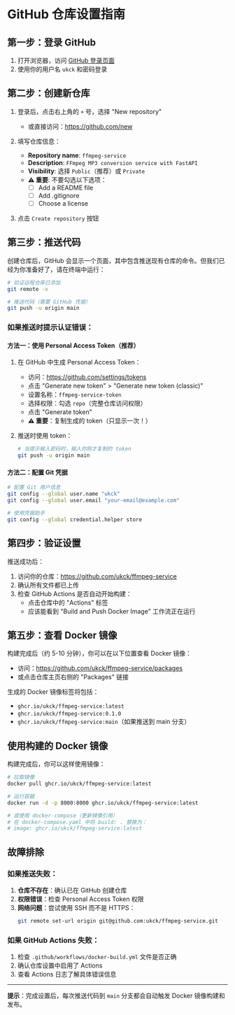 # GitHub 仓库设置指南

## 第一步：登录 GitHub

1. 打开浏览器，访问 [GitHub 登录页面](https://github.com/login)
2. 使用你的用户名 `ukck` 和密码登录

## 第二步：创建新仓库

1. 登录后，点击右上角的 `+` 号，选择 "New repository"
   - 或直接访问：https://github.com/new

2. 填写仓库信息：
   - **Repository name**: `ffmpeg-service`
   - **Description**: `FFmpeg MP3 conversion service with FastAPI`
   - **Visibility**: 选择 `Public`（推荐）或 `Private`
   - **⚠️ 重要**: 不要勾选以下选项：
     - [ ] Add a README file
     - [ ] Add .gitignore  
     - [ ] Choose a license

3. 点击 `Create repository` 按钮

## 第三步：推送代码

创建仓库后，GitHub 会显示一个页面，其中包含推送现有仓库的命令。但我们已经为你准备好了，请在终端中运行：

```bash
# 验证远程仓库已添加
git remote -v

# 推送代码（需要 GitHub 凭据）
git push -u origin main
```

### 如果推送时提示认证错误：

#### 方法一：使用 Personal Access Token（推荐）

1. 在 GitHub 中生成 Personal Access Token：
   - 访问：https://github.com/settings/tokens
   - 点击 "Generate new token" > "Generate new token (classic)"
   - 设置名称：`ffmpeg-service-token`
   - 选择权限：勾选 `repo`（完整仓库访问权限）
   - 点击 "Generate token"
   - **⚠️ 重要**：复制生成的 token（只显示一次！）

2. 推送时使用 token：
   ```bash
   # 当提示输入密码时，输入你刚才复制的 token
   git push -u origin main
   ```

#### 方法二：配置 Git 凭据

```bash
# 配置 Git 用户信息
git config --global user.name "ukck"
git config --global user.email "your-email@example.com"

# 使用凭据助手
git config --global credential.helper store
```

## 第四步：验证设置

推送成功后：

1. 访问你的仓库：https://github.com/ukck/ffmpeg-service
2. 确认所有文件都已上传
3. 检查 GitHub Actions 是否自动开始构建：
   - 点击仓库中的 "Actions" 标签
   - 应该能看到 "Build and Push Docker Image" 工作流正在运行

## 第五步：查看 Docker 镜像

构建完成后（约 5-10 分钟），你可以在以下位置查看 Docker 镜像：

- 访问：https://github.com/ukck/ffmpeg-service/packages
- 或点击仓库主页右侧的 "Packages" 链接

生成的 Docker 镜像标签将包括：
- `ghcr.io/ukck/ffmpeg-service:latest`
- `ghcr.io/ukck/ffmpeg-service:0.1.0`
- `ghcr.io/ukck/ffmpeg-service:main`（如果推送到 main 分支）

## 使用构建的 Docker 镜像

构建完成后，你可以这样使用镜像：

```bash
# 拉取镜像
docker pull ghcr.io/ukck/ffmpeg-service:latest

# 运行容器
docker run -d -p 8000:8000 ghcr.io/ukck/ffmpeg-service:latest

# 或使用 docker-compose（更新镜像引用）
# 在 docker-compose.yaml 中将 build: . 替换为：
# image: ghcr.io/ukck/ffmpeg-service:latest
```

## 故障排除

### 如果推送失败：

1. **仓库不存在**：确认已在 GitHub 创建仓库
2. **权限错误**：检查 Personal Access Token 权限
3. **网络问题**：尝试使用 SSH 而不是 HTTPS：
   ```bash
   git remote set-url origin git@github.com:ukck/ffmpeg-service.git
   ```

### 如果 GitHub Actions 失败：

1. 检查 `.github/workflows/docker-build.yml` 文件是否正确
2. 确认仓库设置中启用了 Actions
3. 查看 Actions 日志了解具体错误信息

---

**提示**：完成设置后，每次推送代码到 `main` 分支都会自动触发 Docker 镜像构建和发布。

